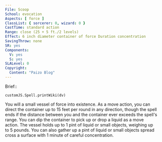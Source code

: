 ```yaml
---
File: Scoop
School: evocation
Aspects: [ force ]
ClassList: { sorcerer: 0, wizard: 0 }
CastTime: standard action
Range: close (25 + 5 ft./2 levels)
Effect: 6 inch diameter container of force Duration concentration
SavingThrow: none
SR: yes
Components:
  V: yes
  S: yes
SLALevel: 0
Copyright:
  Content: "Paizo Blog"
---
```

Brief:: 

```dataviewjs
customJS.Spell.printWiki(dv)
```

You will a small vessel of force into existence. As a move action, you can direct the container up to 15 feet per round in any direction, though the spell ends if the distance between you and the container ever exceeds the spell's range. You can dip the container to pick up or drop a liquid as a move action. The vessel holds up to 1 pint of liquid or small objects, weighing up to 5 pounds. You can also gather up a pint of liquid or small objects spread cross a surface with 1 minute of careful concentration.
